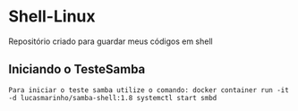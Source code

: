# Shell-Linux
Repositório criado para guardar meus códigos em shell

## Iniciando o TesteSamba 
    Para iniciar o teste samba utilize o comando: docker container run -it -d lucasmarinho/samba-shell:1.8 systemctl start smbd